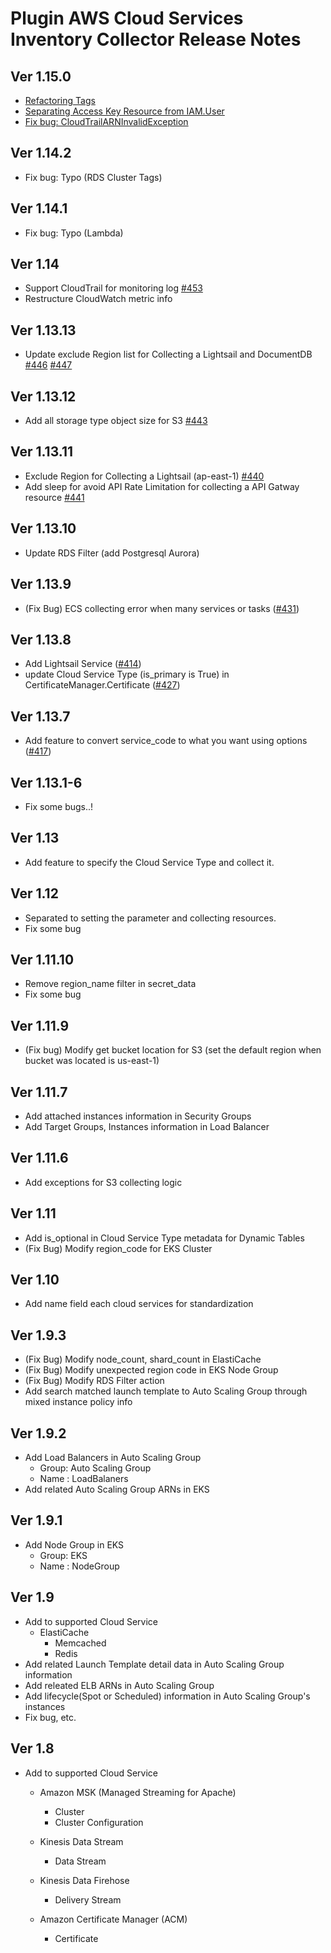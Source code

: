# Plugin AWS Cloud Services Inventory Collector Release Notes

## Ver 1.15.0
* [Refactoring Tags](https://github.com/cloudforet-io/plugin-aws-cloud-service-inven-collector/issues/7)
* [Separating Access Key Resource from IAM.User](https://github.com/cloudforet-io/plugin-aws-cloud-service-inven-collector/issues/12)
* [Fix bug: CloudTrailARNInvalidException](https://github.com/cloudforet-io/plugin-aws-cloud-service-inven-collector/issues/11)

## Ver 1.14.2
* Fix bug: Typo (RDS Cluster Tags)

## Ver 1.14.1
* Fix bug: Typo (Lambda)

## Ver 1.14
* Support CloudTrail for monitoring log [#453](https://github.com/spaceone-dev/plugin-aws-cloud-service-inven-collector/issues/453) 
* Restructure CloudWatch metric info 

## Ver 1.13.13
* Update exclude Region list for Collecting a Lightsail and DocumentDB [#446](https://github.com/spaceone-dev/plugin-aws-cloud-service-inven-collector/issues/446) [#447](https://github.com/spaceone-dev/plugin-aws-cloud-service-inven-collector/issues/447)

## Ver 1.13.12
* Add all storage type object size for S3  [#443](https://github.com/spaceone-dev/plugin-aws-cloud-service-inven-collector/issues/443)

## Ver 1.13.11
* Exclude Region for Collecting a Lightsail (ap-east-1) [#440](https://github.com/spaceone-dev/plugin-aws-cloud-service-inven-collector/issues/440)
* Add sleep for avoid API Rate Limitation for collecting a API Gatway resource [#441](https://github.com/spaceone-dev/plugin-aws-cloud-service-inven-collector/issues/441)

## Ver 1.13.10
* Update RDS Filter (add Postgresql Aurora)

## Ver 1.13.9
* (Fix Bug) ECS collecting error when many services or tasks ([#431](https://github.com/spaceone-dev/plugin-aws-cloud-service-inven-collector/issues/431))

## Ver 1.13.8
* Add Lightsail Service ([#414](https://github.com/spaceone-dev/plugin-aws-cloud-service-inven-collector/issues/414))
* update Cloud Service Type (is_primary is True) in CertificateManager.Certificate ([#427](https://github.com/spaceone-dev/plugin-aws-cloud-service-inven-collector/issues/427))

## Ver 1.13.7
* Add feature to convert service_code to what you want using options ([#417](https://github.com/spaceone-dev/plugin-aws-cloud-service-inven-collector/issues/417))

## Ver 1.13.1-6
* Fix some bugs..!

## Ver 1.13
* Add feature to specify the Cloud Service Type and collect it.

## Ver 1.12
* Separated to setting the parameter and collecting resources.
* Fix some bug

## Ver 1.11.10
* Remove region_name filter in secret_data
* Fix some bug

## Ver 1.11.9
* (Fix bug) Modify get bucket location for S3 (set the default region when bucket was located is us-east-1)

## Ver 1.11.7
* Add attached instances information in Security Groups
* Add Target Groups, Instances information in Load Balancer

## Ver 1.11.6
* Add exceptions for S3 collecting logic

## Ver 1.11
* Add is_optional in Cloud Service Type metadata for Dynamic Tables
* (Fix Bug) Modify region_code for EKS Cluster

## Ver 1.10
* Add name field each cloud services for standardization


## Ver 1.9.3
* (Fix Bug) Modify node_count, shard_count in ElastiCache
* (Fix Bug) Modify unexpected region code in EKS Node Group
* (Fix Bug) Modify RDS Filter action
* Add search matched launch template to Auto Scaling Group through mixed instance policy info

## Ver 1.9.2
* Add Load Balancers in Auto Scaling Group
    * Group: Auto Scaling Group
    * Name : LoadBalaners
* Add related Auto Scaling Group ARNs in EKS

## Ver 1.9.1
* Add Node Group in EKS
    * Group: EKS
    * Name : NodeGroup

## Ver 1.9
* Add to supported Cloud Service
    * ElastiCache
        * Memcached
        * Redis
* Add related Launch Template detail data in Auto Scaling Group information
* Add releated ELB ARNs in Auto Scaling Group
* Add lifecycle(Spot or Scheduled) information in Auto Scaling Group's instances
* Fix bug, etc.

## Ver 1.8
* Add to supported Cloud Service
    * Amazon MSK (Managed Streaming for Apache)
        * Cluster
        * Cluster Configuration

    * Kinesis Data Stream
        * Data Stream

    * Kinesis Data Firehose
        * Delivery Stream

    * Amazon Certificate Manager (ACM)
        * Certificate
    
